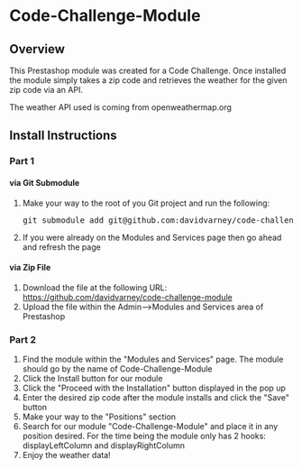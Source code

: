 **Code-Challenge-Module**
=======================

Overview
-------------
This Prestashop module was created for a Code Challenge. Once installed the module simply takes a zip code and retrieves the weather for the given zip code via an API.

The weather API used is coming from openweathermap.org

Install Instructions
--------------------------

### Part 1

#### via Git Submodule

1. Make your way to the root of you Git project and run the following:
	<pre>git submodule add git@github.com:davidvarney/code-challenge-module.git <i>path/to/prestashop/modules/folder/here</i>/codechallengemodule</pre>
2. If you were already on the Modules and Services page then go ahead and refresh the page

#### via Zip File

1. Download the file at the following URL:
	https://github.com/davidvarney/code-challenge-module
2. Upload the file within the Admin-->Modules and Services area of Prestashop

### Part 2

1. Find the module within the "Modules and Services" page. The module should go by the name of Code-Challenge-Module
2. Click the Install button for our module
3. Click the "Proceed with the Installation" button displayed in the pop up
4. Enter the desired zip code after the module installs and click the "Save" button
5. Make your way to the "Positions" section
6. Search for our module "Code-Challenge-Module" and place it in any position desired. For the time being the module only has 2 hooks: displayLeftColumn and displayRightColumn
7. Enjoy the weather data!
